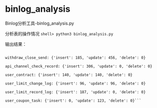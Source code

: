 # binlog_analysis
Binlog分析工具-binlog_analysis.py

分析表的操作情况
```shell> python3 binlog_analysis.py```

输出结果：
```new_qrtz_schedule_job: {'insert': 0, 'update': 82652, 'delete': 0}

withdraw_close_send: {'insert': 185, 'update': 456, 'delete': 0}

api_channel_check_record: {'insert': 306, 'update': 0, 'delete': 0}

user_contract: {'insert': 140, 'update': 140, 'delete': 0}

user_limit_change_log: {'insert': 96, 'update': 96, 'delete': 0}

user_limit_record_log: {'insert': 187, 'update': 0, 'delete': 0}

user_coupon_task: {'insert': 0, 'update': 123, 'delete': 0}```
